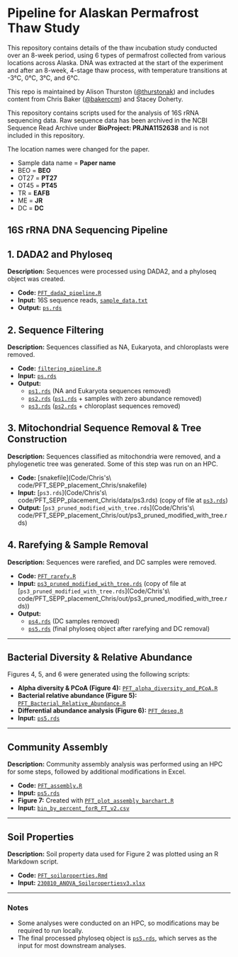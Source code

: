 # Pipeline for Alaskan Permafrost Thaw Study

This repository contains details of the thaw incubation study conducted over an 8-week period, using 6 types of permafrost collected from various locations across Alaska. DNA was extracted at the start of the experiment and after an 8-week, 4-stage thaw process, with temperature transitions at -3°C, 0°C, 3°C, and 6°C.

This repo is maintained by Alison Thurston ([@thurstonak](https://github.com/thurstonak)) and includes content from Chris Baker ([@bakerccm](https://github.com/bakerccm)) and Stacey Doherty.

This repository contains scripts used for the analysis of 16S rRNA sequencing data. Raw sequence data has been archived in the NCBI Sequence Read Archive under **BioProject: PRJNA1152638** and is not included in this repository.

The location names were changed for the paper.
- Sample data name = **Paper name**
- BEO = **BEO**
- OT27 = **PT27**
- OT45 = **PT45**
- TR = **EAFB**
- ME = **JR**
- DC = **DC**

## 16S rRNA DNA Sequencing Pipeline

## 1. DADA2 and Phyloseq 

**Description:** Sequences were processed using DADA2, and a phyloseq object was created.

- **Code:** [`PFT_dada2_pipeline.R`](Code/PFT_dada2_pipeline.R)
- **Input:** 16S sequence reads, [`sample_data.txt`](Data/sample_data.txt)
- **Output:** [`ps.rds`](outputs/ps.rds)

## 2. Sequence Filtering

**Description:** Sequences classified as NA, Eukaryota, and chloroplasts were removed.

- **Code:** [`filtering_pipeline.R`](Code/filtering_pipeline.R)
- **Input:** [`ps.rds`](outputs/ps.rds)
- **Output:**
  - [`ps1.rds`](outputs/ps1.rds) (NA and Eukaryota sequences removed)
  - [`ps2.rds`](outputs/ps2.rds) ([`ps1.rds`](outputs/ps1.rds) + samples with zero abundance removed)
  - [`ps3.rds`](outputs/ps3.rds) ([`ps2.rds`](outputs/ps2.rds) + chloroplast sequences removed)

## 3. Mitochondrial Sequence Removal & Tree Construction

**Description:** Sequences classified as mitochondria were removed, and a phylogenetic tree was generated. Some of this step was run on an HPC. 

- **Code:** [snakefile](Code/Chris's\ code/PFT_SEPP_placement_Chris/snakefile)
- **Input:** [`ps3.rds`](Code/Chris's\ code/PFT_SEPP_placement_Chris/data/ps3.rds) (copy of file at [`ps3.rds`](outputs/ps3.rds))
- **Output:** [`ps3_pruned_modified_with_tree.rds`](Code/Chris's\ code/PFT_SEPP_placement_Chris/out/ps3_pruned_modified_with_tree.rds)

## 4. Rarefying & Sample Removal

**Description:** Sequences were rarefied, and DC samples were removed.

- **Code:** [`PFT_rarefy.R`](Code/PFT_rarefy.R)
- **Input:** [`ps3_pruned_modified_with_tree.rds`](outputs/ps3_pruned_modified_with_tree.rds) (copy of file at [`ps3_pruned_modified_with_tree.rds`](Code/Chris's\ code/PFT_SEPP_placement_Chris/out/ps3_pruned_modified_with_tree.rds))
- **Output:**
  - [`ps4.rds`](outputs/ps4.rds) (DC samples removed)
  - [`ps5.rds`](outputs/ps5.rds) (final phyloseq object after rarefying and DC removal)

---

## Bacterial Diversity & Relative Abundance

Figures 4, 5, and 6 were generated using the following scripts:

- **Alpha diversity & PCoA (Figure 4):** [`PFT_alpha_diversity_and_PCoA.R`](Code/PFT_alpha_diversity_and_PCoA.R)
- **Bacterial relative abundance (Figure 5):** [`PFT_Bacterial_Relative_Abundance.R`](Code/PFT_Bacterial_Relative_Abundance.R)
- **Differential abundance analysis (Figure 6):** [`PFT_deseq.R`](Code/PFT_deseq.R)
- **Input:** [`ps5.rds`](outputs/ps5.rds)

---

## Community Assembly

**Description:** Community assembly analysis was performed using an HPC for some steps, followed by additional modifications in Excel.

- **Code:** [`PFT_assembly.R`](Code/PFT_assembly.R)
- **Input:** [`ps5.rds`](outputs/ps5.rds)
- **Figure 7:** Created with [`PFT_plot_assembly_barchart.R`](Code/PFT_plot_assembly_barchart.R)
- **Input:** [`bin_by_percent_forR_FT_v2.csv`](Data/Data/bin_by_percent_forR_FT_v2.csv)

---

## Soil Properties

**Description:** Soil property data used for Figure 2 was plotted using an R Markdown script.

- **Code:** [`PFT_soilproperties.Rmd`](Code/PFT_soilproperties.Rmd)
- **Input:** [`230810_ANOVA_Soilpropertiesv3.xlsx`](Data/230810_ANOVA_Soilpropertiesv3.xlsx)

---

### Notes
- Some analyses were conducted on an HPC, so modifications may be required to run locally.
- The final processed phyloseq object is [`ps5.rds`](outputs/ps5.rds), which serves as the input for most downstream analyses.

